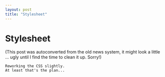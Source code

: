 ```yaml
---
layout: post
title: "Stylesheet"
---
```

<h1>Stylesheet</h1>
(This post was autoconverted from the old news system,
it might look a little ... ugly until I find the time
to clean it up.
Sorry!)

    Reworking the CSS slightly.
    At least that's the plan...
    

